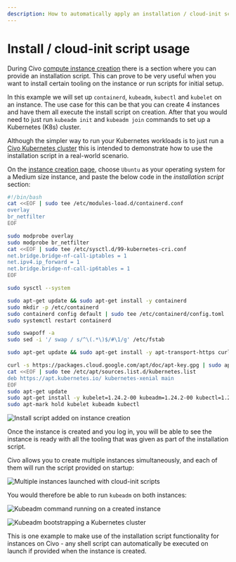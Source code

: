 ```yaml
---
description: How to automatically apply an installation / cloud-init script to Civo compute instances
---
```


# Install / cloud-init script usage

During Civo [compute instance creation](../compute/create-an-instance.md) there is a section where you can provide an installation script. This can prove to be very useful when you want to install certain tooling on the instance or run scripts for initial setup.

In this example we will set up `containerd`, `kubeadm`, `kubectl` and `kubelet` on an instance. The use case for this can be that you can create 4 instances and have them all execute the install script on creation. After that you would need to just run `kubeadm init` and `kubeadm join` commands to set up a Kubernetes (K8s) cluster.

Although the simpler way to run your Kubernetes workloads is to just run a [Civo Kubernetes cluster](../kubernetes/) this is intended to demonstrate how to use the installation script in a real-world scenario.

On the [instance creation page](https://dashboard.civo.com/instances/new), choose `Ubuntu` as your operating system for a Medium size instance, and paste the below code in the *installation script* section:

```bash
#!/bin/bash
cat <<EOF | sudo tee /etc/modules-load.d/containerd.conf 
overlay 
br_netfilter 
EOF

sudo modprobe overlay 
sudo modprobe br_netfilter
cat <<EOF | sudo tee /etc/sysctl.d/99-kubernetes-cri.conf 
net.bridge.bridge-nf-call-iptables = 1 
net.ipv4.ip_forward = 1 
net.bridge.bridge-nf-call-ip6tables = 1 
EOF

sudo sysctl --system

sudo apt-get update && sudo apt-get install -y containerd
sudo mkdir -p /etc/containerd
sudo containerd config default | sudo tee /etc/containerd/config.toml
sudo systemctl restart containerd

sudo swapoff -a
sudo sed -i '/ swap / s/^\(.*\)$/#\1/g' /etc/fstab

sudo apt-get update && sudo apt-get install -y apt-transport-https curl

curl -s https://packages.cloud.google.com/apt/doc/apt-key.gpg | sudo apt-key add -
cat <<EOF | sudo tee /etc/apt/sources.list.d/kubernetes.list
deb https://apt.kubernetes.io/ kubernetes-xenial main
EOF
sudo apt-get update
sudo apt-get install -y kubelet=1.24.2-00 kubeadm=1.24.2-00 kubectl=1.24.2-00
sudo apt-mark hold kubelet kubeadm kubectl
```

![Install script added on instance creation](images/install-script.png)

Once the instance is created and you log in, you will be able to see the instance is ready with all the tooling that was given as part of the installation script.

Civo allows you to create multiple instances simultaneously, and each of them will run the script provided on startup:

![Multiple instances launched with cloud-init scripts](images/multiple-instances.png)

You would therefore be able to run `kubeadm` on both instances:

![Kubeadm command running on a created instance](images/kubeadm1.png)

![Kubeadm bootstrapping a Kubernetes cluster](images/kubeadm2.png)

This is one example to make use of the installation script functionality for instances on Civo - any shell script can automatically be executed on launch if provided when the instance is created.